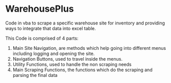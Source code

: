 # WarehousePlus

Code in vba to scrape a specific warehouse site for inventory and providing ways to integrate that data into excel table.

This Code is comprised of 4 parts:
1. Main Site Navigation, are methods which help going into different menus including logging and opening the site.
2. Navigation Buttons, used to travel inside the menus.
3. Utility Functions, used to handle the non scraping needs
4. Main Scraping Functions, the functions which do the scraping and parsing the final data